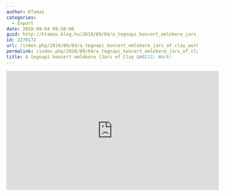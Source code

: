 ```yaml
---
author: KTamas
categories:
  - Export
date: 2010-09-04 09:50:00
guid: http://ktamas.blog.hu/2010/09/04/a_tegnapi_koncert_emlekere_jars_of_clay_work
id: 2270172
url: /index.php/2010/09/04/a_tegnapi_koncert_emlekere_jars_of_clay_work/
permalink: /index.php/2010/09/04/a_tegnapi_koncert_emlekere_jars_of_clay_work/
title: A tegnapi koncert emlékére (Jars of Clay &#8211; Work)
---
```


<iframe width="560" height="315" src="https://www.youtube.com/embed/lL0041GDsqE" frameborder="0" allow="accelerometer; autoplay; encrypted-media; gyroscope; picture-in-picture" allowfullscreen></iframe>
